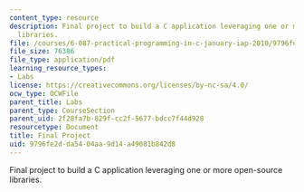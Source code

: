 ```yaml
---
content_type: resource
description: Final project to build a C application leveraging one or more open-source
  libraries.
file: /courses/6-087-practical-programming-in-c-january-iap-2010/9796fe2dda5404aa9d14a49081b842d8_MIT6_087IAP10_project.pdf
file_size: 76386
file_type: application/pdf
learning_resource_types:
- Labs
license: https://creativecommons.org/licenses/by-nc-sa/4.0/
ocw_type: OCWFile
parent_title: Labs
parent_type: CourseSection
parent_uid: 2f28fa7b-829f-cc2f-5677-bdcc7f44d928
resourcetype: Document
title: Final Project
uid: 9796fe2d-da54-04aa-9d14-a49081b842d8
---
```

Final project to build a C application leveraging one or more open-source libraries.